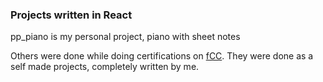 <h3>Projects written in React</h3>

pp_piano is my personal project, piano with sheet notes

Others were done while doing certifications on <a href="https://www.freecodecamp.org/learn/front-end-development-libraries/" target="_blank">fCC</a>. They were done as a self made projects, completely written by me.
